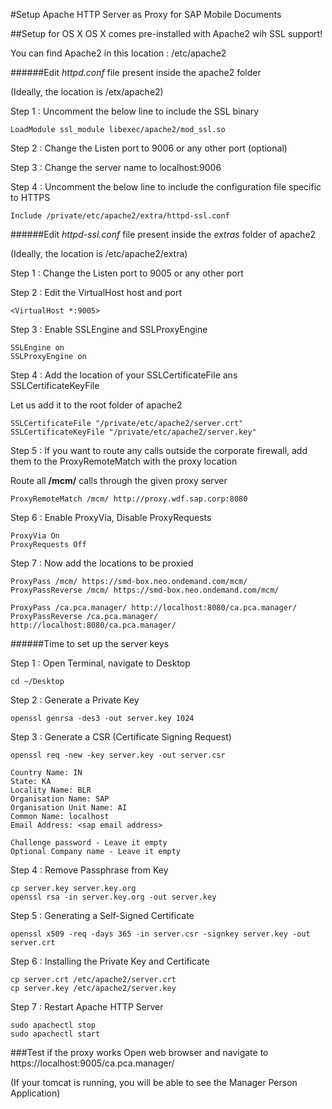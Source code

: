 #Setup Apache HTTP Server as Proxy for SAP Mobile Documents


##Setup for OS X
OS X comes pre-installed with Apache2 wih SSL support!

You can find Apache2 in this location : /etc/apache2

######Edit *httpd.conf* file present inside the apache2 folder

(Ideally, the location is /etx/apache2)

Step 1 : Uncomment the below line to include the SSL binary

	LoadModule ssl_module libexec/apache2/mod_ssl.so

Step 2 : Change the Listen port to 9006 or any other port (optional)

Step 3 : Change the server name to localhost:9006

Step 4 : Uncomment the below line to include the configuration file specific to HTTPS

	Include /private/etc/apache2/extra/httpd-ssl.conf

######Edit *httpd-ssl.conf* file present inside the *extras* folder of apache2

(Ideally, the location is /etc/apache2/extra)

Step 1 : Change the Listen port to 9005 or any other port

Step 2 : Edit the VirtualHost host and port
	
	<VirtualHost *:9005>

Step 3 : Enable SSLEngine and SSLProxyEngine

	SSLEngine on
	SSLProxyEngine on

Step 4 : Add the location of your SSLCertificateFile ans SSLCertificateKeyFile

Let us add it to the root folder of apache2

	SSLCertificateFile "/private/etc/apache2/server.crt"
	SSLCertificateKeyFile "/private/etc/apache2/server.key"

Step 5 : If you want to route any calls outside the corporate firewall, add them to the ProxyRemoteMatch with the proxy location
	
Route all **/mcm/** calls through the given proxy server
	
	ProxyRemoteMatch /mcm/ http://proxy.wdf.sap.corp:8080

Step 6 : Enable ProxyVia, Disable ProxyRequests

	ProxyVia On
	ProxyRequests Off
	
Step 7 : Now add the locations to be proxied

	
	ProxyPass /mcm/ https://smd-box.neo.ondemand.com/mcm/
	ProxyPassReverse /mcm/ https://smd-box.neo.ondemand.com/mcm/
	
	ProxyPass /ca.pca.manager/ http://localhost:8080/ca.pca.manager/
	ProxyPassReverse /ca.pca.manager/ http://localhost:8080/ca.pca.manager/

######Time to set up the server keys

Step 1 : Open Terminal, navigate to Desktop
	
	cd ~/Desktop

Step 2 : Generate a Private Key

	openssl genrsa -des3 -out server.key 1024
	
Step 3 : Generate a CSR (Certificate Signing Request)
	
	openssl req -new -key server.key -out server.csr
	
	Country Name: IN
	State: KA
	Locality Name: BLR
	Organisation Name: SAP
	Organisation Unit Name: AI
	Common Name: localhost
	Email Address: <sap email address>
	
	Challenge password - Leave it empty
	Optional Company name - Leave it empty
	
Step 4 : Remove Passphrase from Key

	cp server.key server.key.org
	openssl rsa -in server.key.org -out server.key
	
Step 5 : Generating a Self-Signed Certificate
	
	openssl x509 -req -days 365 -in server.csr -signkey server.key -out server.crt
	
	
Step 6 : Installing the Private Key and Certificate

	cp server.crt /etc/apache2/server.crt
	cp server.key /etc/apache2/server.key
	
Step 7 : Restart Apache HTTP Server
	
	sudo apachectl stop
	sudo apachectl start

###Test if the proxy works
Open web browser and navigate to https://localhost:9005/ca.pca.manager/

(If your tomcat is running, you will be able to see the Manager Person Application)

